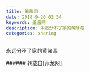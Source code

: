 ```yaml
---
title: 羞羞网
date: 2018-9-20 02:34
keywords: 羞羞网
description: 永远分不了家的黄赌毒
categories: sharing
---
```

<td class="t_f" id="postmessage_1836733">

永远分不了家的黄赌毒<br/>
<img alt="" border="0" class="zoom" data-cf-modified-e0834024b9a2586175038199-="" file="http://www.flw.ph/data/appbyme/upload/image/201809/20/uBlY21vQgeBn.jpg" id="aimg_x3Jb7" lazyloadthumb="1" onclick="" onmouseover="" src="http://www.flw.ph/data/appbyme/upload/image/201809/20/uBlY21vQgeBn.jpg"/><br/>
<img alt="" border="0" class="zoom" data-cf-modified-e0834024b9a2586175038199-="" file="http://www.flw.ph/data/appbyme/upload/image/201809/20/Cingv0Iv5S5g.jpg" id="aimg_OXYsy" lazyloadthumb="1" onclick="" onmouseover="" src="http://www.flw.ph/data/appbyme/upload/image/201809/20/Cingv0Iv5S5g.jpg"/><br/>
<img alt="" border="0" class="zoom" data-cf-modified-e0834024b9a2586175038199-="" file="http://www.flw.ph/data/appbyme/upload/image/201809/20/ziVOcZ3JvEvS.jpg" id="aimg_o598m" lazyloadthumb="1" onclick="" onmouseover="" src="http://www.flw.ph/data/appbyme/upload/image/201809/20/ziVOcZ3JvEvS.jpg"/><br/>
</td>
###### 转载自[菲龙网]